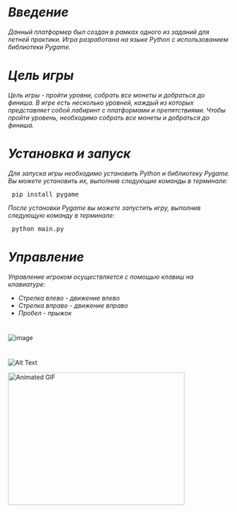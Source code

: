 # **_Введение_**
 _Данный платформер был создан в рамках одного из заданий для летней практики._
 _Игра разработана на языке Python с использованием библиотеки Pygame._
# **_Цель игры_**
_Цель игры - пройти уровни, собрать все монеты и добраться до финиша. В игре есть несколько уровней, каждый из которых представляет собой лабиринт с платформами и препятствиями. Чтобы пройти уровень, необходимо собрать все монеты и добраться до финиша._
# **_Установка и запуск_**
_Для запуска игры необходимо установить Python и библиотеку Pygame. Вы можете установить их, выполнив следующие команды в терминалe:_
<pre> pip install pygame </pre>
_После установки Pygame вы можете запустить игру, выполнив следующую команду в терминале:_ 
<pre> python main.py </pre>
# _Управление_
_Управление игроком осуществляется с помощью клавиш на клавиатуре:_
* _Стрелка влево - движение влево_
* _Стрелка вправо - движение вправо_
* _Пробел - прыжок_
#
![image](https://github.com/AreHumphrey/Game_For_Summer_practice_1st-course/assets/115383388/34ba7b69-10f2-4ca8-a618-22187ab3dbc4)
#
![Alt Text](https://github.com/AreHumphrey/Game_For_Summer_practice_1st-course/assets/115383388/fc4173db-0460-448a-b432-f50c2bb036a1)

<img src="[/images/animation.gif](https://github.com/AreHumphrey/Game_For_Summer_practice_1st-course/assets/115383388/fc4173db-0460-448a-b432-f50c2bb036a1)" alt="Animated GIF" width="400" height="300">
